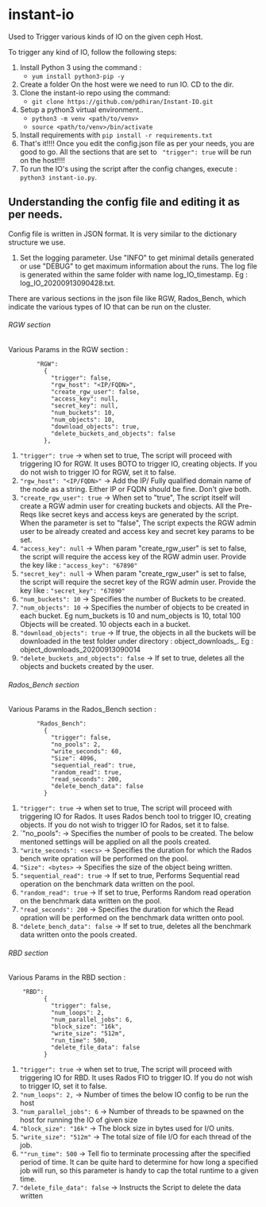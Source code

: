 # instant-io
Used to Trigger various kinds of IO on the given ceph Host.

To trigger any kind of IO, follow the following steps:
1. Install Python 3 using the command :
    * `yum install python3-pip -y`
2. Create a folder On the host were we need to run IO. CD to the dir.
3. Clone the instant-io repo using the command:
    * `git clone https://github.com/pdhiran/Instant-IO.git`
4. Setup a python3 virtual environment..
    * `python3 -m venv <path/to/venv>`
    * `source <path/to/venv>/bin/activate`
5. Install requirements with `pip install -r requirements.txt`
6. That's it!!!! Once you edit the config.json file as per your needs, you are good to go. All the sections that are set to ` "trigger": true` will be run on the host!!!!
7. To run the IO's using the script after the config changes, execute : `python3 instant-io.py`.

## Understanding the config file and editing it as per needs.

Config file is written in JSON format. It is very similar to the dictionary structure we use.

1. Set the logging parameter. Use "INFO" to get minimal details generated or use "DEBUG" to get maximum information about the runs. The log file is generated within the same folder with name log_IO_timestamp. Eg : log_IO_20200913090428.txt.

There are various sections in the json file like RGW, Rados_Bench, which indicate the various types of IO that can be run on the cluster.

###### RGW section
Various Params in the RGW section :
```
        "RGW":
          {
            "trigger": false,
            "rgw_host": "<IP/FQDN>",
            "create_rgw_user": false,
            "access_key": null,
            "secret_key": null,
            "num_buckets": 10,
            "num_objects": 10,
            "download_objects": true,
            "delete_buckets_and_objects": false
          },
 ```
1. `"trigger": true` -> when set to true, The script will proceed with triggering IO for RGW. It uses BOTO to trigger IO, creating objects. If you do not wish to trigger IO for RGW, set it to false.
2. `"rgw_host": "<IP/FQDN>"` -> Add the IP/ Fully qualified domain name of the node as a string. Either IP or FQDN should be fine. Don't give both.
3. `"create_rgw_user": true` -> When set to "true", The script itself will create a RGW admin user for creating buckets and objects. All the Pre-Reqs like secret keys and access keys are generated by the script. When the parameter is set to "false", The script expects the RGW admin user to be already created and access key and secret key params to be set.
4. `"access_key": null` -> When param "create_rgw_user" is set to false, the script will require the access key of the RGW admin user. Provide the key like : `"access_key": "67890"`
5. `"secret_key": null` -> When param "create_rgw_user" is set to false, the script will require the secret key of the RGW admin user. Provide the key like : `"secret_key": "67890"`
6. `"num_buckets": 10` -> Specifies the number of Buckets to be created.
7. `"num_objects": 10` -> Specifies the number of objects to be created in each bucket. Eg num_buckets is 10 and num_objects is 10, total 100 Objects will be created. 10 objects each in a bucket.
8. `"download_objects": true` -> If true, the objects in all the buckets will be downloaded in the test folder under directory : object_downloads_<timestamp>. Eg : object_downloads_20200913090014
9. `"delete_buckets_and_objects": false` -> If set to true, deletes all the objects and buckets created by the user.


###### Rados_Bench section
Various Params in the Rados_Bench section :
```
        "Rados_Bench":
          {
            "trigger": false,
            "no_pools": 2,
            "write_seconds": 60,
            "Size": 4096,
            "sequential_read": true,
            "random_read": true,
            "read_seconds": 200,
            "delete_bench_data": false
          }
 ```
1. `"trigger": true` -> when set to true, The script will proceed with triggering IO for Rados. It uses Rados bench tool to trigger IO, creating objects. If you do not wish to trigger IO for Rados, set it to false.
2. `"no_pools": <no> -> Specifies the number of pools to be created. The below mentoned settings will be applied on all the pools created.
3. `"write_seconds": <secs>` -> Specifies the duration for which the Rados bench write opration will be performed on the pool.
4. `"Size": <bytes>` -> Specifies the size of the object being written.
5. `"sequential_read": true` -> If set to true, Performs Sequential read operation on the benchmark data written on the pool.
6. `"random_read": true` -> If set to true, Performs Random read operation on the benchmark data written on the pool.
7. `"read_seconds": 200` -> Specifies the duration for which the Read opration will be performed on the benchmark data written onto pool.
8. `"delete_bench_data": false` -> If set to true, deletes all the benchmark data written onto the pools created.

###### RBD section
Various Params in the RBD section :
```
    "RBD":
          {
            "trigger": false,
            "num_loops": 2,
            "num_parallel_jobs": 6,
            "block_size": "16k",
            "write_size": "512m",
            "run_time": 500,
            "delete_file_data": false
          }
 ```

1. `"trigger": true` -> when set to true, The script will proceed with triggering IO for RBD. It uses Rados FIO to trigger IO. If you do not wish to trigger IO, set it to false.
2. `"num_loops": 2,` -> Number of times the below IO config to be run the host
3. `"num_parallel_jobs": 6` -> Number of threads to be spawned on the host for running the IO of given size
4. `"block_size": "16k"` -> The block size in bytes used for I/O units.
5. `"write_size": "512m"` -> The total size of file I/O for each thread of the job.
6. `""run_time": 500` -> Tell fio to terminate processing after the specified period of time. It can be quite hard to determine for how long a specified job will run, so this parameter is handy to cap the total runtime to a given time.
7. `"delete_file_data": false` -> Instructs the Script to delete the data written 
